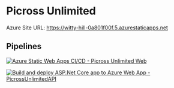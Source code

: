 # Picross Unlimited

Azure Site URL: https://witty-hill-0a801f00f.5.azurestaticapps.net

## Pipelines

[![Azure Static Web Apps CI/CD - Picross Unlimited Web](https://github.com/JohanneJayde/Picross-Unlimited/actions/workflows/build_and_deploy_static_web.yml/badge.svg)](https://github.com/JohanneJayde/Picross-Unlimited/actions/workflows/build_and_deploy_static_web.yml)

[![Build and deploy ASP.Net Core app to Azure Web App - PicrossUnlimitedAPI](https://github.com/JohanneJayde/Picross-Unlimited/actions/workflows/main_picrossunlimited.yml/badge.svg)](https://github.com/JohanneJayde/Picross-Unlimited/actions/workflows/main_picrossunlimited.yml)
